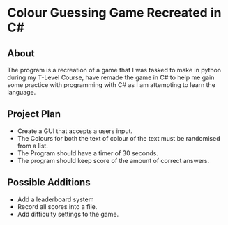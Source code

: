 # Colour Guessing Game Recreated in C#

## About
The program is a recreation of a game that I was tasked to make in python during my T-Level Course, 
have remade the game in C# to help me gain some practice with programming with C# as I am attempting
to learn the language.

## Project Plan
- Create a GUI that accepts a users input.
- The Colours for both the text of colour of the text must be randomised from a list.
- The Program should have a timer of 30 seconds.
- The program should keep score of the amount of correct answers.

## Possible Additions
- Add a leaderboard system
- Record all scores into a file.
- Add difficulty settings to the game.

